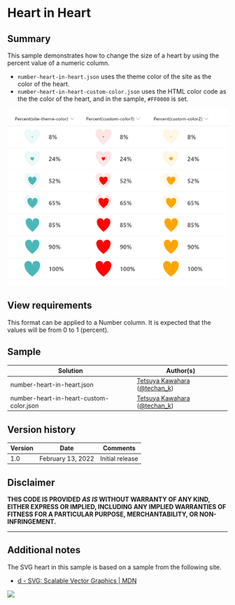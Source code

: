 # Heart in Heart

## Summary
This sample demonstrates how to change the size of a heart by using the percent value of a numeric column.

- `number-heart-in-heart.json` uses the theme color of the site as the color of the heart.
- `number-heart-in-heart-custom-color.json` uses the HTML color code as the the color of the heart, and in the sample, `#FF0000` is set.

![screenshot of the sample](./assets/screenshot.png)

## View requirements
This format can be applied to a Number column. It is expected that the values will be from 0 to 1 (percent).

## Sample

Solution|Author(s)
--------|---------
number-heart-in-heart.json | [Tetsuya Kawahara](https://github.com/tecchan1107) ([@techan_k](https://twitter.com/techan_k))
number-heart-in-heart-custom-color.json | [Tetsuya Kawahara](https://github.com/tecchan1107) ([@techan_k](https://twitter.com/techan_k))

## Version history

Version |Date              |Comments
--------|------------------|--------
1.0     |February 13, 2022 |Initial release

## Disclaimer
**THIS CODE IS PROVIDED *AS IS* WITHOUT WARRANTY OF ANY KIND, EITHER EXPRESS OR IMPLIED, INCLUDING ANY IMPLIED WARRANTIES OF FITNESS FOR A PARTICULAR PURPOSE, MERCHANTABILITY, OR NON-INFRINGEMENT.**

---

## Additional notes

The SVG heart in this sample is based on a sample from the following site.

- [d - SVG: Scalable Vector Graphics | MDN](https://developer.mozilla.org/en-US/docs/Web/SVG/Attribute/d)

<img src="https://pnptelemetry.azurewebsites.net/list-formatting/column-samples/number-heart-in-heart" />
